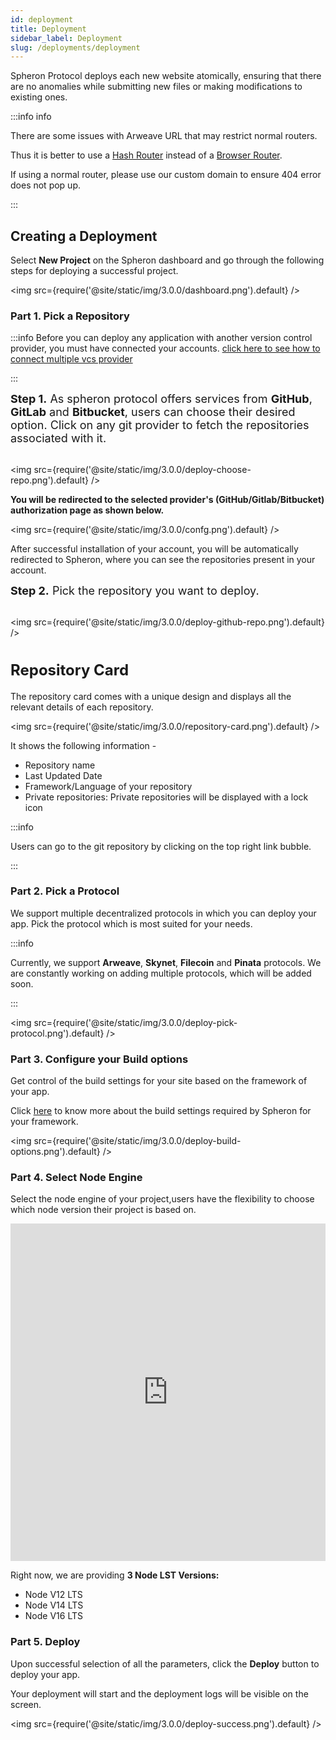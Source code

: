 ```yaml
---
id: deployment
title: Deployment
sidebar_label: Deployment
slug: /deployments/deployment
---
```


Spheron Protocol deploys each new website atomically, ensuring that there are no anomalies while submitting new files or making modifications to existing ones.

:::info info

There are some issues with Arweave URL that may restrict normal routers.

Thus it is better to use a [Hash Router](https://v5.reactrouter.com/web/api/HashRouter) instead of a [Browser Router](https://v5.reactrouter.com/web/api/BrowserRouter).

If using a normal router, please use our custom domain to ensure 404 error does not pop up.

:::

## Creating a Deployment

Select **New Project** on the Spheron dashboard and go through the following steps for deploying a successful project.

<img src={require('@site/static/img/3.0.0/dashboard.png').default} />

### Part 1. Pick a Repository

:::info
Before you can deploy any application with another version control provider, you must have connected your accounts. [click here to see how to connect multiple vcs provider](#)

:::

<font size="4"> <b>Step 1.</b> As spheron protocol offers services from <b>GitHub</b>, <b>GitLab</b> and <b>Bitbucket</b>, users can choose their desired option. Click on any git provider to fetch the repositories associated with it. </font> <br/><br/>

<img src={require('@site/static/img/3.0.0/deploy-choose-repo.png').default} />

<b>You will be redirected to the selected provider's (GitHub/Gitlab/Bitbucket) authorization page as shown below.</b>

<img src={require('@site/static/img/3.0.0/confg.png').default} />

After successful installation of your account, you will be automatically redirected to Spheron, where you can see the repositories present in your account.

<font size="4"> <b>Step 2.</b> Pick the repository you want to deploy. </font> <br/><br/>

<img src={require('@site/static/img/3.0.0/deploy-github-repo.png').default} /> <br/><br/>

#### <font size="5"> <b>Repository Card</b></font>

The repository card comes with a unique design and displays all the relevant details of each repository.

<img src={require('@site/static/img/3.0.0/repository-card.png').default} />

It shows the following information -

- Repository name
- Last Updated Date
- Framework/Language of your repository
- Private repositories: Private repositories will be displayed with a lock icon

:::info

Users can go to the git repository by clicking on the top right link bubble.

:::

### Part 2. Pick a Protocol

We support multiple decentralized protocols in which you can deploy your app. Pick the protocol which is most suited for your needs.

:::info

Currently, we support **Arweave**, **Skynet**, **Filecoin** and **Pinata** protocols. We are constantly working on adding multiple protocols, which will be added soon.

:::

<img src={require('@site/static/img/3.0.0/deploy-pick-protocol.png').default} />

### Part 3. Configure your Build options

Get control of the build settings for your site based on the framework of your app.

Click [here](deployments/get-started.md/#configuring-the-deployment) to know more about the build settings required by Spheron for your framework.

<img src={require('@site/static/img/3.0.0/deploy-build-options.png').default} />

### Part 4. Select Node Engine

Select the node engine of your project,users have the flexibility to choose which node version their project is based on.

<iframe width="100%" height="540px" src="https://www.youtube.com/embed/1v13jJT3Q3U" title="YouTube video player" frameborder="0" allow="accelerometer; autoplay; clipboard-write; encrypted-media; gyroscope; picture-in-picture" allowfullscreen></iframe>

Right now, we are providing **3 Node LST Versions:**

- Node V12 LTS
- Node V14 LTS
- Node V16 LTS

### Part 5. Deploy

Upon successful selection of all the parameters, click the **Deploy** button to deploy your app.

Your deployment will start and the deployment logs will be visible on the screen.

<img src={require('@site/static/img/3.0.0/deploy-success.png').default} />
